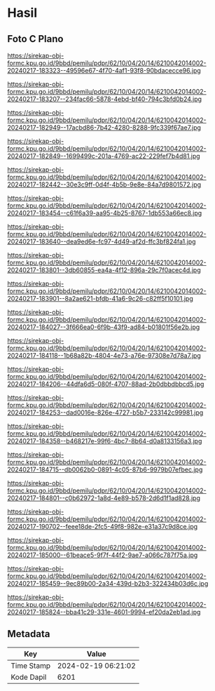 # Hasil

## Foto C Plano

https://sirekap-obj-formc.kpu.go.id/9bbd/pemilu/pdpr/62/10/04/20/14/6210042014002-20240217-183323--49596e67-4f70-4af1-93f8-90bdacecce96.jpg

https://sirekap-obj-formc.kpu.go.id/9bbd/pemilu/pdpr/62/10/04/20/14/6210042014002-20240217-183207--234fac66-5878-4ebd-bf40-794c3bfd0b24.jpg

https://sirekap-obj-formc.kpu.go.id/9bbd/pemilu/pdpr/62/10/04/20/14/6210042014002-20240217-182949--17acbd86-7b42-4280-8288-9fc339f67ae7.jpg

https://sirekap-obj-formc.kpu.go.id/9bbd/pemilu/pdpr/62/10/04/20/14/6210042014002-20240217-182849--1699499c-201a-4769-ac22-229fef7b4d81.jpg

https://sirekap-obj-formc.kpu.go.id/9bbd/pemilu/pdpr/62/10/04/20/14/6210042014002-20240217-182442--30e3c9ff-0d4f-4b5b-9e8e-84a7d9801572.jpg

https://sirekap-obj-formc.kpu.go.id/9bbd/pemilu/pdpr/62/10/04/20/14/6210042014002-20240217-183454--c61f6a39-aa95-4b25-8767-1db553a66ec8.jpg

https://sirekap-obj-formc.kpu.go.id/9bbd/pemilu/pdpr/62/10/04/20/14/6210042014002-20240217-183640--dea9ed6e-fc97-4d49-af2d-ffc3bf824fa1.jpg

https://sirekap-obj-formc.kpu.go.id/9bbd/pemilu/pdpr/62/10/04/20/14/6210042014002-20240217-183801--3db60855-ea4a-4f12-896a-29c7f0acec4d.jpg

https://sirekap-obj-formc.kpu.go.id/9bbd/pemilu/pdpr/62/10/04/20/14/6210042014002-20240217-183901--8a2ae621-bfdb-41a6-9c26-c82ff5f10101.jpg

https://sirekap-obj-formc.kpu.go.id/9bbd/pemilu/pdpr/62/10/04/20/14/6210042014002-20240217-184027--3f666ea0-6f9b-43f9-ad84-b01801f56e2b.jpg

https://sirekap-obj-formc.kpu.go.id/9bbd/pemilu/pdpr/62/10/04/20/14/6210042014002-20240217-184118--1b68a82b-4804-4e73-a76e-97308e7d78a7.jpg

https://sirekap-obj-formc.kpu.go.id/9bbd/pemilu/pdpr/62/10/04/20/14/6210042014002-20240217-184206--44dfa6d5-080f-4707-88ad-2b0dbbdbbcd5.jpg

https://sirekap-obj-formc.kpu.go.id/9bbd/pemilu/pdpr/62/10/04/20/14/6210042014002-20240217-184253--dad0016e-826e-4727-b5b7-233142c99981.jpg

https://sirekap-obj-formc.kpu.go.id/9bbd/pemilu/pdpr/62/10/04/20/14/6210042014002-20240217-184358--b468217e-99f6-4bc7-8b64-d0a8133156a3.jpg

https://sirekap-obj-formc.kpu.go.id/9bbd/pemilu/pdpr/62/10/04/20/14/6210042014002-20240217-184715--db0062b0-0891-4c05-87b6-9979b07efbec.jpg

https://sirekap-obj-formc.kpu.go.id/9bbd/pemilu/pdpr/62/10/04/20/14/6210042014002-20240217-184801--c0b62972-1a8d-4e89-b578-2d6d1f1ad828.jpg

https://sirekap-obj-formc.kpu.go.id/9bbd/pemilu/pdpr/62/10/04/20/14/6210042014002-20240217-190702--feee18de-2fc5-49f8-982e-e31a37c9d8ce.jpg

https://sirekap-obj-formc.kpu.go.id/9bbd/pemilu/pdpr/62/10/04/20/14/6210042014002-20240217-185000--61beace5-9f7f-44f2-9ae7-a066c787f75a.jpg

https://sirekap-obj-formc.kpu.go.id/9bbd/pemilu/pdpr/62/10/04/20/14/6210042014002-20240217-185459--9ec89b00-2a34-439d-b2b3-322434b03d6c.jpg

https://sirekap-obj-formc.kpu.go.id/9bbd/pemilu/pdpr/62/10/04/20/14/6210042014002-20240217-185824--bba41c29-331e-4601-9994-ef20da2eb1ad.jpg


## Metadata

| Key        | Value               |
| ---------- | ------------------- |
| Time Stamp | 2024-02-19 06:21:02 |
| Kode Dapil | 6201                |




